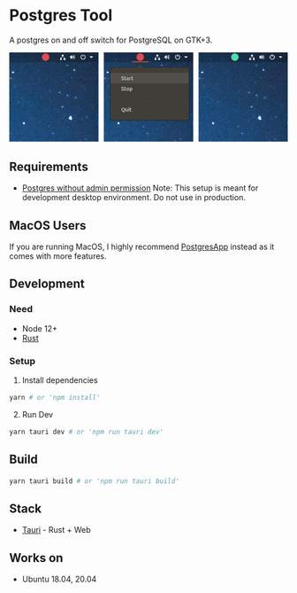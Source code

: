 # Postgres Tool
A postgres on and off switch for PostgreSQL on GTK+3.

![screenshot](https://raw.githubusercontent.com/j0no/postgres-tool/main/res/postgres-tool-screenshot.png)

## Requirements
- [Postgres without admin permission](https://saveriomiroddi.github.io/Quickly-setting-up-postgresql-for-running-without-admin-permissions/)
    Note: This setup is meant for development desktop environment. Do not use in production.
    
    

## MacOS Users

If you are running MacOS, I highly recommend [PostgresApp](https://github.com/PostgresApp/PostgresApp) instead as it comes with  more features.

## Development

### Need

- Node 12+
- [Rust](https://www.rust-lang.org/tools/install)

### Setup

1. Install dependencies

```bash
yarn # or 'npm install'
```

2. Run Dev

``` bash
yarn tauri dev # or 'npm run tauri dev'
```

## Build 

```bash
yarn tauri build # or 'npm run tauri build'
```

## Stack

- [Tauri](https://tauri.studio/) - Rust + Web

## Works on
- Ubuntu 18.04, 20.04